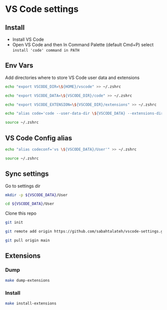 # VS Code settings

## Install
- Install VS Code
- Open VS Code and then In Command Palette (default Cmd+P) select `install 'code' command in PATH`

## Env Vars
Add directories where to store VS Code user data and extensions
```bash
echo "export VSCODE_DIR=\${HOME}/vscode" >> ~/.zshrc
```
```bash
echo "export VSCODE_DATA=\${VSCODE_DIR}/code" >> ~/.zshrc
```
```bash
echo "export VSCODE_EXTENSION=\${VSCODE_DIR}/extensions" >> ~/.zshrc
```
```bash
echo "alias code='code --user-data-dir \${VSCODE_DATA} --extensions-dir \${VSCODE_EXTENSIONS}'" >> ~/.zshrc
```
```bash
source ~/.zshrc
```


## VS Code Config alias
```bash
echo "alias codeconf='vs \${VSCODE_DATA}/User'" >> ~/.zshrc
```
```bash
source ~/.zshrc
```

## Sync settings
Go to settings dir
```bash
mkdir -p ${VSCODE_DATA}/User
```
```bash
cd ${VSCODE_DATA}/User
```

Clone this repo
```bash
git init
```
```bash
git remote add origin https://github.com/sabahtalateh/vscode-settings.git
```
```bash
git pull origin main
```


## Extensions
### Dump
```bash
make dump-extensions
```

### Install
```bash
make install-extensions
```
